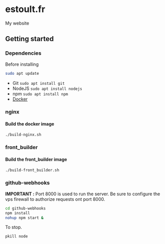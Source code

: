 # estoult.fr
My website

## Getting started
### Dependencies  
Before installing
```sh
sudo apt update
```

- Git `sudo apt install git`
- NodeJS `sudo apt install nodejs`
- npm `sudo apt install npm`
- [Docker](https://docs.docker.com/engine/install/ubuntu/)

### nginx
#### Build the docker image
```sh
./build-nginx.sh 
```

### front_builder
#### Build the front_builder image
```sh
./build-front_builder.sh 
```

### github-webhooks  
**IMPORTANT :** Port 8000 is used to run the server. Be sure to configure the vps firewall to authorize requests ont port 8000.

```sh
cd github-webhooks
npm install 
nohup npm start &
```

To stop.
```sh
pkill node
```